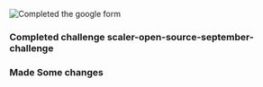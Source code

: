 ![Completed the google form](gform.png)
### Completed challenge scaler-open-source-september-challenge
### Made Some changes